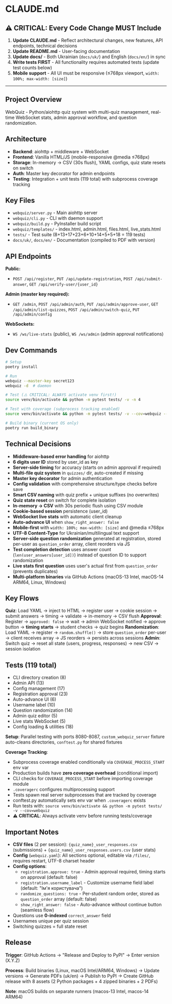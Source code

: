 # CLAUDE.md

## ⚠️ CRITICAL: Every Code Change MUST Include

1. **Update CLAUDE.md** - Reflect architectural changes, new features, API endpoints, technical decisions
2. **Update README.md** - User-facing documentation
3. **Update docs/** - Both Ukrainian (`docs/uk/`) and English (`docs/en/`) in sync
4. **Write tests FIRST** - All functionality requires automated tests (update test counts below)
5. **Mobile support** - All UI must be responsive (≤768px viewport, `width: 100%; max-width: [size]`)

---

## Project Overview
WebQuiz - Python/aiohttp quiz system with multi-quiz management, real-time WebSocket stats, admin approval workflow, and question randomization.

## Architecture
- **Backend**: aiohttp + middleware + WebSocket
- **Frontend**: Vanilla HTML/JS (mobile-responsive @media ≤768px)
- **Storage**: In-memory → CSV (30s flush), YAML configs, quiz state resets on switch
- **Auth**: Master key decorator for admin endpoints
- **Testing**: Integration + unit tests (119 total) with subprocess coverage tracking

## Key Files
- `webquiz/server.py` - Main aiohttp server
- `webquiz/cli.py` - CLI with daemon support
- `webquiz/build.py` - PyInstaller build script
- `webquiz/templates/` - index.html, admin.html, files.html, live_stats.html
- `tests/` - Test suite (8+13+17+23+6+10+14+5+5+18 = 119 tests)
- `docs/uk/`, `docs/en/` - Documentation (compiled to PDF with version)

## API Endpoints

**Public:**
- `POST /api/register`, `PUT /api/update-registration`, `POST /api/submit-answer`, `GET /api/verify-user/{user_id}`

**Admin (master key required):**
- `GET /admin`, `POST /api/admin/auth`, `PUT /api/admin/approve-user`, `GET /api/admin/list-quizzes`, `POST /api/admin/switch-quiz`, `PUT /api/admin/config`

**WebSockets:**
- `WS /ws/live-stats` (public), `WS /ws/admin` (admin approval notifications)

## Dev Commands

```bash
# Setup
poetry install

# Run
webquiz --master-key secret123
webquiz -d  # daemon

# Test (⚠️ CRITICAL: ALWAYS activate venv first!)
source venv/bin/activate && python -m pytest tests/ -v -n 4

# Test with coverage (subprocess tracking enabled)
source venv/bin/activate && python -m pytest tests/ -v --cov=webquiz --cov-report=html --cov-report=term

# Build binary (current OS only)
poetry run build_binary
```

## Technical Decisions
- **Middleware-based error handling** for aiohttp
- **6 digits user ID** stored by user_id as key
- **Server-side timing** for accuracy (starts on admin approval if required)
- **Multi-file quiz system** in `quizzes/` dir, auto-created if missing
- **Master key decorator** for admin authentication
- **Config validation** with comprehensive structure/type checks before save
- **Smart CSV naming** with quiz prefix + unique suffixes (no overwrites)
- **Quiz state reset** on switch for complete isolation
- **In-memory → CSV** with 30s periodic flush using CSV module
- **Cookie-based session** persistence (user_id)
- **WebSocket live stats** with automatic client cleanup
- **Auto-advance UI** when `show_right_answer: false`
- **Mobile-first** with `width: 100%; max-width: [size]` and @media ≤768px
- **UTF-8 Content-Type** for Ukrainian/multilingual text support
- **Server-side question randomization** generated at registration, stored per-user as `question_order` array, client reorders via JS
- **Test completion detection** uses answer count (`len(user_answers[user_id])`) instead of question ID to support randomization
- **Live stats first question** uses user's actual first from `question_order` (prevents duplicates)
- **Multi-platform binaries** via GitHub Actions (macOS-13 Intel, macOS-14 ARM64, Linux, Windows)

## Key Flows

**Quiz**: Load YAML → inject to HTML → register user → cookie session → submit answers → timing → validate → in-memory → CSV flush
**Approval**: Register → `approved: false` → wait → admin WebSocket notified → approve button → **timing starts** → student checks → quiz begins
**Randomization**: Load YAML → register → `random.shuffle()` → store `question_order` per-user → client receives array → JS reorders → persists across sessions
**Admin**: Switch quiz → reset all state (users, progress, responses) → new CSV → session isolation

## Tests (119 total)
- CLI directory creation (8)
- Admin API (13)
- Config management (17)
- Registration approval (23)
- Auto-advance UI (6)
- Username label (10)
- Question randomization (14)
- Admin quiz editor (5)
- Live stats WebSocket (5)
- Config loading & utilities (18)

**Setup**: Parallel testing with ports 8080-8087, `custom_webquiz_server` fixture auto-cleans directories, `conftest.py` for shared fixtures

**Coverage Tracking**:
- Subprocess coverage enabled conditionally via `COVERAGE_PROCESS_START` env var
- Production builds have **zero coverage overhead** (conditional import)
- CLI checks for `COVERAGE_PROCESS_START` before importing coverage module
- `.coveragerc` configures multiprocessing support
- Tests spawn real server subprocesses that are tracked by coverage
- conftest.py automatically sets env var when `.coveragerc` exists
- Run tests with: `source venv/bin/activate && python -m pytest tests/ -v --cov=webquiz`
- ⚠️ **CRITICAL**: Always activate venv before running tests/coverage

## Important Notes
- **CSV files** (2 per session): `{quiz_name}_user_responses.csv` (submissions) + `{quiz_name}_user_responses.users.csv` (user stats)
- **Config** (`webquiz.yaml`): All sections optional, editable via `/files/`, requires restart, UTF-8 charset header
- **Config options**:
  - `registration.approve: true` - Admin approval required, timing starts on approval (default: false)
  - `registration.username_label` - Customize username field label (default: "Ім'я користувача")
  - `randomize_questions: true` - Per-student random order, stored as `question_order` array (default: false)
  - `show_right_answer: false` - Auto-advance without continue button (seamless flow)
- Questions use **0-indexed** `correct_answer` field
- Usernames unique per quiz session
- Switching quizzes = full state reset

## Release
**Trigger**: GitHub Actions → "Release and Deploy to PyPI" → Enter version (X.Y.Z)

**Process**: Build binaries (Linux, macOS Intel/ARM64, Windows) → Update versions → Generate PDFs (uk/en) → Publish to PyPI → Create GitHub release with 8 assets (2 Python packages + 4 zipped binaries + 2 PDFs)

**Note**: macOS builds on separate runners (macos-13 Intel, macos-14 ARM64)
